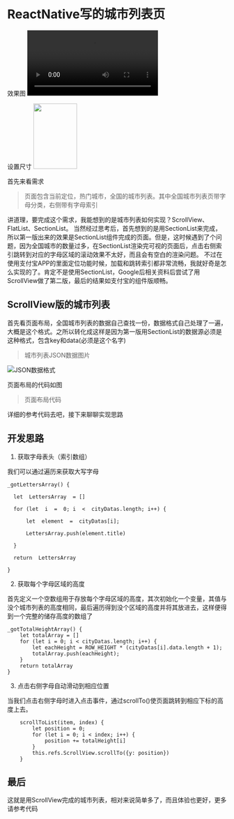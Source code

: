 # ReactNative写的城市列表页
效果图
![gif](https://github.com/xinmingZhou/cityListScene/blob/master/屏幕录制%202019-02-23%2011.09.44.mov)

设置尺寸
<img width="100" height="150" src="https://github.com/xinmingZhou/cityListScene/blob/master/屏幕录制%202019-02-23%2011.09.44.mov"/>

首先来看需求
> 页面包含当前定位，热门城市，全国的城市列表。其中全国城市列表页带字母分类，右侧带有字母索引

讲道理，要完成这个需求，我能想到的是城市列表如何实现？ScrollView、FlatList、SectionList。
当然经过思考后，首先想到的是用SectionList来完成，所以第一版出来的效果是SectionList组件完成的页面。但是，这时候遇到了个问题，因为全国城市的数量过多，在SectionList渲染完可视的页面后，点击右侧索引跳转到对应的字母区域的滚动效果不太好，而且会有空白的渲染问题。
不过在使用支付宝APP的里面定位功能时候，加载和跳转索引都非常流畅，我就好奇是怎么实现的了。肯定不是使用SectionList，Google后相关资料后尝试了用ScrollView做了第二版，最后的结果如支付宝的组件版顺畅。

## ScrollView版的城市列表

首先看页面布局，全国城市列表的数据自己查找一份，数据格式自己处理了一遍，大概是这个格式。之所以转化成这样是因为第一版用SectionList的数据源必须是这种格式，包含key和data(必须是这个名字)

> 城市列表JSON数据图片

![JSON数据格式](https://github.com/xinmingZhou/cityListScene/blob/master/城市JSON.png?imageMogr2/auto-orient/strip%7CimageView2/2/w/50)


页面布局的代码如图
> 页面布局代码

详细的参考代码去吧，接下来聊聊实现思路

## 开发思路

 1. 获取字母表头（索引数组）

我们可以通过遍历来获取大写字母

  
```
_gotLettersArray() {
    
  let  LettersArray  = []
    
  for (let  i  =  0; i  <  cityDatas.length; i++) {
    
      let  element  =  cityDatas[i];
    
      LettersArray.push(element.title)
    
  }
    
  return  LettersArray
    
}
```

 2. 获取每个字母区域的高度

首先定义一个空数组用于存放每个字母区域的高度，其次初始化一个变量，其值与没个城市列表的高度相同，最后遍历得到没个区域的高度并将其放进去，这样便得到一个完整的储存高度的数组了

```
_gotTotalHeightArray() {
    let totalArray = []
    for (let i = 0; i < cityDatas.length; i++) {
        let eachHeight = ROW_HEIGHT * (cityDatas[i].data.length + 1);
        totalArray.push(eachHeight);
    }
    return totalArray
}
```

3. 点击右侧字母自动滑动到相应位置

当我们点击右侧字母时进入点击事件，通过scrollTo()使页面跳转到相应下标的高度上去。

```
    scrollToList(item, index) {
        let position = 0;
        for (let i = 0; i < index; i++) {
            position += totalHeight[i]
        }
        this.refs.ScrollView.scrollTo({y: position})
    }
```

## 最后
这就是用ScrollView完成的城市列表，相对来说简单多了，而且体验也更好，更多请参考代码


